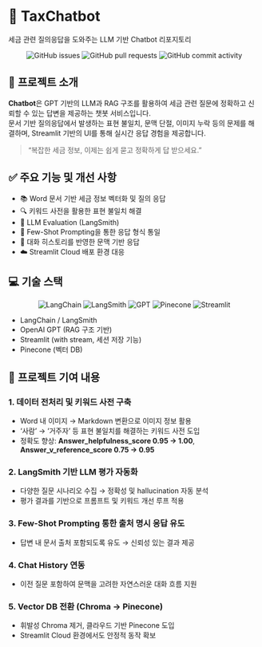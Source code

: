 # 📕 TaxChatbot
세금 관련 질의응답을 도와주는 LLM 기반 Chatbot 리포지토리

<div align="center">
<img alt="GitHub issues" src="https://img.shields.io/github/issues/catturtle123/LLM-Chatbot?label=Issues&labelColor=32439c&color=a0ddff">
<img alt="GitHub pull requests" src="https://img.shields.io/github/issues-pr/catturtle123/LLM-Chatbot?label=PRs&labelColor=32439c&color=a0ddff">
<img alt="GitHub commit activity" src="https://img.shields.io/github/commit-activity/w/catturtle123/LLM-Chatbot?label=Commits&labelColor=32439c&color=a0ddff">
</div>

## 🧾 프로젝트 소개

**Chatbot**은 GPT 기반의 LLM과 RAG 구조를 활용하여 세금 관련 질문에 정확하고 신뢰할 수 있는 답변을 제공하는 챗봇 서비스입니다.  
문서 기반 질의응답에서 발생하는 표현 불일치, 문맥 단절, 이미지 누락 등의 문제를 해결하며, Streamlit 기반의 UI를 통해 실시간 응답 경험을 제공합니다.

> “복잡한 세금 정보, 이제는 쉽게 묻고 정확하게 답 받으세요.”

## ✅ 주요 기능 및 개선 사항

- 📚 Word 문서 기반 세금 정보 벡터화 및 질의 응답
- 🔍 키워드 사전을 활용한 표현 불일치 해결
- 🧠 LLM Evaluation (LangSmith)
- 🧾 Few-Shot Prompting을 통한 응답 형식 통일
- 💬 대화 히스토리를 반영한 문맥 기반 응답
- ☁️ Streamlit Cloud 배포 환경 대응

## 💻 기술 스택

<div align="center">
<img alt="LangChain" src="https://img.shields.io/badge/LangChain-16c27a?style=flat-square&logo=chainlink&logoColor=white">
<img alt="LangSmith" src="https://img.shields.io/badge/LangSmith-8a44ff?style=flat-square&logo=fastapi&logoColor=white">
<img alt="GPT" src="https://img.shields.io/badge/GPT-000000?style=flat-square&logo=openai&logoColor=white">
<img alt="Pinecone" src="https://img.shields.io/badge/Pinecone-5cb1ff?style=flat-square&logo=pinecone&logoColor=white">
<img alt="Streamlit" src="https://img.shields.io/badge/Streamlit-ff4b4b?style=flat-square&logo=streamlit&logoColor=white">
</div>

- LangChain / LangSmith
- OpenAI GPT (RAG 구조 기반)
- Streamlit (with stream, 세션 저장 기능)
- Pinecone (벡터 DB)

## 🧠 프로젝트 기여 내용

### 1. 데이터 전처리 및 키워드 사전 구축
- Word 내 이미지 → Markdown 변환으로 이미지 정보 활용
- ‘사람’ → ‘거주자’ 등 표현 불일치를 해결하는 키워드 사전 도입
- 정확도 향상: **Answer_helpfulness_score 0.95 → 1.00**, **Answer_v_reference_score 0.75 → 0.95**

### 2. LangSmith 기반 LLM 평가 자동화
- 다양한 질문 시나리오 수집 → 정확성 및 hallucination 자동 분석
- 평가 결과를 기반으로 프롬프트 및 키워드 개선 루프 적용

### 3. Few-Shot Prompting 통한 출처 명시 응답 유도
- 답변 내 문서 출처 포함되도록 유도 → 신뢰성 있는 결과 제공

### 4. Chat History 연동
- 이전 질문 포함하여 문맥을 고려한 자연스러운 대화 흐름 지원

### 5. Vector DB 전환 (Chroma → Pinecone)
- 휘발성 Chroma 제거, 클라우드 기반 Pinecone 도입
- Streamlit Cloud 환경에서도 안정적 동작 확보